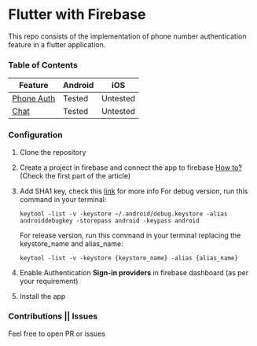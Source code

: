 # Flutter with Firebase

This repo consists of the implementation of phone number authentication feature in a flutter application.

### Table of Contents

| Feature | Android | iOS |
|----------|-----------|------|
|[Phone Auth](/lib/firebase/auth/phone_auth/)| Tested | Untested |
|[Chat](/lib/chat/)| Tested | Untested |


### Configuration

1. Clone the repository
2. Create a project in firebase and connect the app to firebase [How to?](https://medium.com/@fayaz07/firebase-phone-auth-with-flutter-db7e934ef46f) (Check the first part of the article)
3. Add SHA1 key, check this [link](https://developers.google.com/android/guides/client-auth) for more info
    For debug version, run this command in your terminal:
    ```
    keytool -list -v -keystore ~/.android/debug.keystore -alias androiddebugkey -storepass android -keypass android
    ```

    For release version, run this command in your terminal replacing the keystore_name and alias_name:
    ```
    keytool -list -v -keystore {keystore_name} -alias {alias_name}
    ```
4. Enable Authentication **Sign-in providers** in firebase dashboard (as per your requirement)
5. Install the app




### Contributions || Issues
Feel free to open PR or issues
